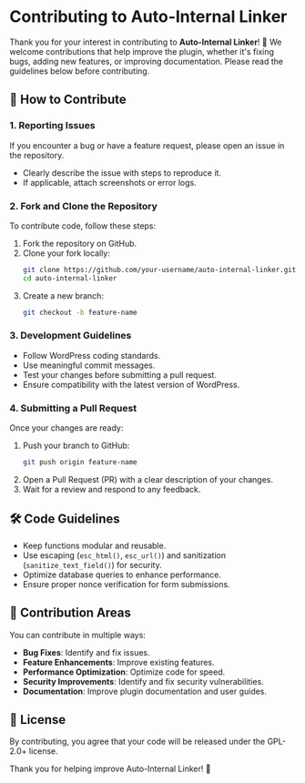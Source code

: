# Contributing to Auto-Internal Linker

Thank you for your interest in contributing to **Auto-Internal Linker**! 🚀 We welcome contributions that help improve the plugin, whether it's fixing bugs, adding new features, or improving documentation. Please read the guidelines below before contributing.

## 📌 How to Contribute

### 1. Reporting Issues
If you encounter a bug or have a feature request, please open an issue in the repository.
- Clearly describe the issue with steps to reproduce it.
- If applicable, attach screenshots or error logs.

### 2. Fork and Clone the Repository
To contribute code, follow these steps:
1. Fork the repository on GitHub.
2. Clone your fork locally:
   ```sh
   git clone https://github.com/your-username/auto-internal-linker.git
   cd auto-internal-linker
   ```
3. Create a new branch:
   ```sh
   git checkout -b feature-name
   ```

### 3. Development Guidelines
- Follow WordPress coding standards.
- Use meaningful commit messages.
- Test your changes before submitting a pull request.
- Ensure compatibility with the latest version of WordPress.

### 4. Submitting a Pull Request
Once your changes are ready:
1. Push your branch to GitHub:
   ```sh
   git push origin feature-name
   ```
2. Open a Pull Request (PR) with a clear description of your changes.
3. Wait for a review and respond to any feedback.

## 🛠 Code Guidelines
- Keep functions modular and reusable.
- Use escaping (`esc_html()`, `esc_url()`) and sanitization (`sanitize_text_field()`) for security.
- Optimize database queries to enhance performance.
- Ensure proper nonce verification for form submissions.

## 🎯 Contribution Areas
You can contribute in multiple ways:
- **Bug Fixes**: Identify and fix issues.
- **Feature Enhancements**: Improve existing features.
- **Performance Optimization**: Optimize code for speed.
- **Security Improvements**: Identify and fix security vulnerabilities.
- **Documentation**: Improve plugin documentation and user guides.

## 📝 License
By contributing, you agree that your code will be released under the GPL-2.0+ license.

Thank you for helping improve Auto-Internal Linker! 🚀

